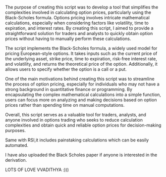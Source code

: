 The purpose of creating this script was to develop a tool that simplifies the complexities involved in calculating option prices, particularly using the Black-Scholes formula. Options pricing involves intricate mathematical calculations, especially when considering factors like volatility, time to expiration, and interest rates. By creating this script, I aimed to provide a straightforward solution for traders and analysts to quickly obtain option prices without having to manually perform these calculations.

The script implements the Black-Scholes formula, a widely used model for pricing European-style options. It takes inputs such as the current price of the underlying asset, strike price, time to expiration, risk-free interest rate, and volatility, and returns the theoretical price of the option. Additionally, it allows users to specify whether the option is a call or a put.

One of the main motivations behind creating this script was to streamline the process of option pricing, especially for individuals who may not have a strong background in quantitative finance or programming. By encapsulating the complex mathematical calculations into a simple function, users can focus more on analyzing and making decisions based on option prices rather than spending time on manual computations.

Overall, this script serves as a valuable tool for traders, analysts, and anyone involved in options trading who seeks to reduce calculation complexities and obtain quick and reliable option prices for decision-making purposes.

Same with RSI,it includes painstaking calculations which can be easily automated.

I have also uploaded the Black Scholes paper if anyone is interested in the derivation.

LOTS OF LOVE
VVADITHYA :)))
